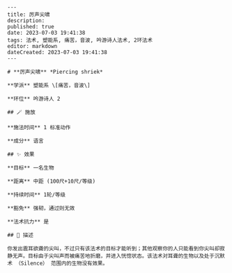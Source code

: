 
    ---
    title: 厉声尖啸
    description: 
    published: true
    date: 2023-07-03 19:41:38
    tags: 法术, 塑能系, 痛苦，音波, 吟游诗人法术, 2环法术
    editor: markdown
    dateCreated: 2023-07-03 19:41:38
    ---

    # **厉声尖啸** *Piercing shriek*

    **学派** 塑能系 \[痛苦，音波\] 

    **环位** 吟游诗人 2

    ## 🪄 施放

    **施法时间** 1 标准动作

    **成分** 语言

    ## ✨ 效果 

    **目标** 一名生物 

    **距离** 中距 (100尺+10尺/等级)  

    **持续时间** 1轮/等级 

    **豁免** 强韧，通过则无效

    **法术抗力** 是

    ## 📖 描述

    你发出震耳欲聋的尖叫，不过只有该法术的目标才能听到；其他观察你的人只能看到你尖叫却寂静无声。目标由于尖叫声而被痛苦地折磨，并进入恍惚状态。该法术对耳聋的生物以及处于沉默术 （Silence） 范围内的生物没有效果。
    